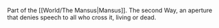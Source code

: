 Part of the [[World/The Mansus|Mansus]].
The second Way, an aperture that denies speech to all who cross it, living or dead.